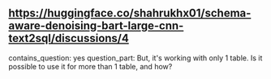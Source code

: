 ## https://huggingface.co/shahrukhx01/schema-aware-denoising-bart-large-cnn-text2sql/discussions/4

contains_question: yes
question_part: But, it's working with only 1 table. Is it possible to use it for more than 1 table, and how?